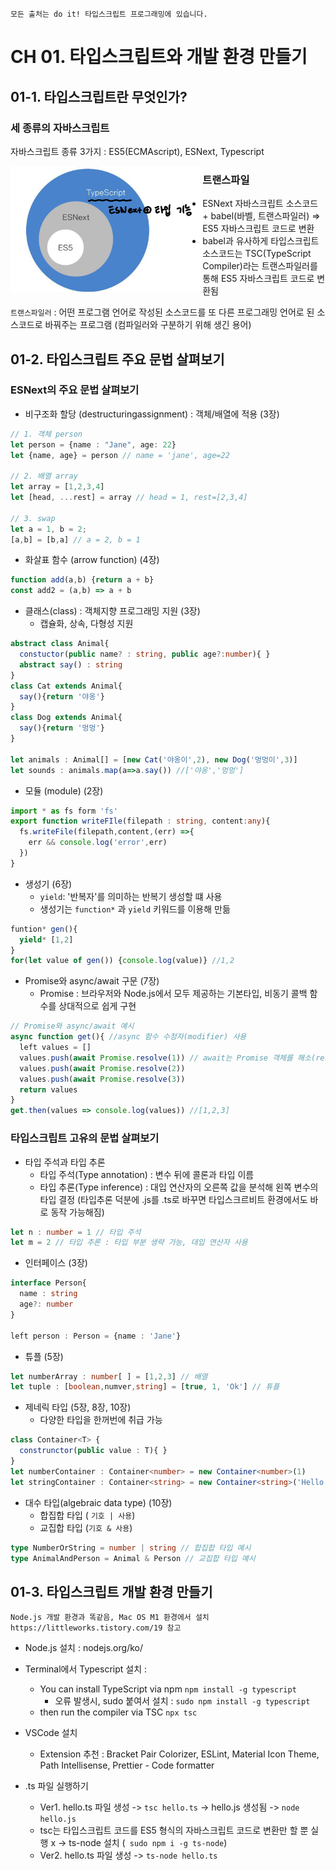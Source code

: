 `모든 출처는 do it! 타입스크립트 프로그래밍에 있습니다.`

# CH 01. 타입스크립트와 개발 환경 만들기

## 01-1. 타입스크립트란 무엇인가?

### 세 종류의 자바스크립트

자바스크립트 종류 3가지 : ES5(ECMAscript), ESNext, Typescript

<img src="ch01.assets/image-20220531143623971.png" alt="image-20220531143623971" style="zoom:30%;" align='left' />



### 트랜스파일

- ESNext 자바스크립트 소스코드 + babel(바벨, 트랜스파일러) => ES5 자바스크립트 코드로 변환
- babel과 유사하게 타입스크립트 소스코드는 TSC(TypeScript Compiler)라는 트랜스파일러를 통해 ES5 자바스크립트 코드로 변환됨

`트랜스파일러` : 어떤 프로그램 언어로 작성된 소스코드를 또 다른 프로그래밍 언어로 된 소스코드로 바꿔주는 프로그램 (컴파일러와 구분하기 위해 생긴 용어)



## 01-2. 타입스크립트 주요 문법 살펴보기
### ESNext의 주요 문법 살펴보기
- 비구조화 할당 (destructuringassignment) : 객체/배열에 적용 (3장)

```typescript
// 1. 객체 person
let person = {name : "Jane", age: 22}
let {name, age} = person // name = 'jane', age=22

// 2. 배열 array
let array = [1,2,3,4]
let [head, ...rest] = array // head = 1, rest=[2,3,4]

// 3. swap
let a = 1, b = 2;
[a,b] = [b,a] // a = 2, b = 1
```

- 화살표 함수 (arrow function) (4장)

```typescript
function add(a,b) {return a + b}
const add2 = (a,b) => a + b
```

- 클래스(class) : 객체지향 프로그래밍 지원 (3장)
  - 캡슐화, 상속, 다형성 지원


```typescript
abstract class Animal{
  constuctor(public name? : string, public age?:number){ }
  abstract say() : string
}
class Cat extends Animal{
  say(){return '야옹'}
}
class Dog extends Animal{
  say(){return '멍멍'}
}

let animals : Animal[] = [new Cat('야옹이',2), new Dog('멍멍이',3)]
let sounds : animals.map(a=>a.say()) //['야옹','멍멍']
```

- 모듈 (module) (2장)
```typescript
import * as fs form 'fs'
export function writeFIle(filepath : string, content:any){
  fs.writeFile(filepath,content,(err) =>{
    err && console.log('error',err)
  })
}
```
- 생성기 (6장)
  - `yield`: '반복자'를 의미하는 반복기 생성할 떄 사용
  - 생성기는 `function*` 과 `yield` 키워드를 이용해 만듦


```typescript
funtion* gen(){
  yield* [1,2]
}
for(let value of gen()) {console.log(value)} //1,2
```

- Promise와 async/await 구문 (7장)
  - Promise : 브라우저와 Node.js에서 모두 제공하는 기본타입, 비동기 콜백 함수를 상대적으로 쉽게 구현

```typescript
// Promise와 async/await 예시
async function get(){ //async 함수 수정자(modifier) 사용
  left values = []
  values.push(await Promise.resolve(1)) // await는 Promise 객체를 해소(resolve)해 줌
  values.push(await Promise.resolve(2))
  values.push(await Promise.resolve(3))
  return values
}
get.then(values => console.log(values)) //[1,2,3]
```



### 타입스크립트 고유의 문법 살펴보기

- 타입 주석과 타입 추론
  - 타입 주석(Type annotation) : 변수 뒤에 콜론과 타입 이름
  - 타입 추론(Type inference) : 대입 연산자의 오른쪽 값을 분석해 왼쪽 변수의 타입 결정 (타입추론 덕분에 .js를 .ts로 바꾸면 타입스크르비트 환경에서도 바로 동작 가능해짐)
```typescript
let n : number = 1 // 타입 주석
let m = 2 // 타입 추론 : 타입 부분 생략 가능, 대입 연산자 사용 
```

- 인터페이스 (3장)
```typescript
interface Person{
  name : string
  age?: number
}

left person : Person = {name : 'Jane'}
```

- 튜플 (5장)
```typescript
let numberArray : number[ ] = [1,2,3] // 배열
let tuple : [boolean,numver,string] = [true, 1, 'Ok'] // 튜플
```

- 제네릭 타입 (5장, 8장, 10장)
  - 다양한 타입을 한꺼번에 취급 가능
```typescript
class Container<T> {
  construnctor(public value : T){ }
}
let numberContainer : Container<number> = new Container<number>(1)
let stringContainer : Container<string> = new Container<string>('Hello world')
```

- 대수 타입(algebraic data type) (10장)
  - 합집합 타입 ( `기호 | 사용`)
  - 교집합 타입 (`기호 & 사용`)
```typescript
type NumberOrString = number | string // 합집합 타입 예시
type AnimalAndPerson = Animal & Person // 교집합 타입 예시 
```



## 01-3. 타입스크립트 개발 환경 만들기

`Node.js 개발 환경과 똑같음, Mac OS M1 환경에서 설치`
`https://littleworks.tistory.com/19 참고`

- Node.js 설치 : nodejs.org/ko/

- Terminal에서 Typescript 설치 : 
  - You can install TypeScript via npm `npm install -g typescript`
    - 오류 발생시, sudo 붙여서 설치 : `sudo npm install -g typescript`
  - then run the compiler via TSC  `npx tsc`
  
- VSCode 설치 
	- Extension 추천 : Bracket Pair Colorizer, ESLint, Material Icon Theme, Path Intellisense, Prettier - Code formatter

	
	
- .ts 파일 실행하기 

  - Ver1. hello.ts 파일 생성 -> `tsc hello.ts` -> hello.js 생성됨 -> `node hello.js`
  - tsc는 타입스크립트 코드를 ES5 형식의 자바스크립트 코드로 변환만 할 뿐 실행 x -> ts-node 설치 (` sudo npm i -g ts-node`)
  - Ver2. hello.ts 파일 생성 -> `ts-node hello.ts`

